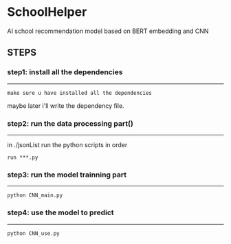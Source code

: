 # SchoolHelper
AI school recommendation model based on BERT embedding and CNN

## **STEPS**

### step1: install all the dependencies
***

    make sure u have installed all the dependencies
maybe later i'll write the dependency file.
### step2: run the data processing part()
***
in ./jsonList
run the python scripts in order

    run ***.py
### step3: run the model trainning part
***

    python CNN_main.py
### step4: use the model to predict
***

    python CNN_use.py
